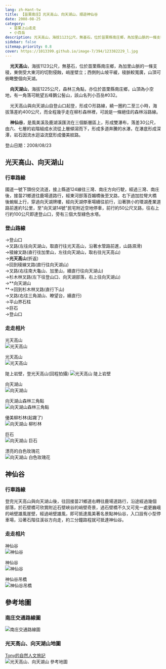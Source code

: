 ```yaml
---
lang: zh-Hant-tw
title: 【苗栗南庄】光天高山、向天湖山，順遊神仙谷
date: 2008-08-25
category: 
  - 苗栗上山走走
  - 小百岳
description: 光天高山，海拔1123公尺，無基石，位於苗栗縣南庄鄉，為加里山脈的一條支稜，東側受大東河的切割侵蝕，峭崖壁立；西側則山坡平緩，稜脈較寬廣，山頂可俯瞰整個向天湖。 向天湖山，海拔1225公尺，森林三角點，亦位於苗栗縣南庄鄉，山頂為小空地，有一角落可眺望五峰鵝公髻山，該山名列小百岳#032。
sidebar: false
sitemap.priority: 0.8
cover: https://1013399.github.io/image-7/394/123382229_l.jpg
---
```


    **光天高山**，海拔1123公尺，無基石，位於苗栗縣南庄鄉，為加里山脈的一條支稜，東側受大東河的切割侵蝕，峭崖壁立；西側則山坡平緩，稜脈較寬廣，山頂可俯瞰整個向天湖。  

    **向天湖山**，海拔1225公尺，森林三角點，亦位於苗栗縣南庄鄉，山頂為小空地，有一角落可眺望五峰鵝公髻山，該山名列小百岳#032。  

<!-- more -->

    光天高山與向天湖山自登山口起登，形成Ｏ形路線，繞一圈約二至三小時，海拔落差約400公尺，而全程幾乎走在柳杉森林裡，可說是一條絕佳的森林浴路線。  

    **神仙谷**，是風美溪及鹿湖溪匯流在三個斷層區上，形成雙瀑布，落差30公尺，由六、七層的岩階組成水流從上層傾瀉而下，形成多道奔騰的水瀑，在瀑底形成深潭，岩石因流水迴溢流竄形成優美紋路。

登山日期：2008/08/23

## 光天高山、向天湖山

### 行車路線
國道一號下頭份交流道，接上縣道124線往三灣、南庄方向行駛，經過三灣、南庄後，接苗21鄉道往鹿場道路行，經東河部落百媚橋後至叉路，右下過加拉彎大橋後蜿蜒上行，穿過向天湖牌樓，經向天湖停車場續往前行，沿著狹小的環湖產業道路前進約1公里，至"向天湖14號"民宅附近空地停車，前行約50公尺叉路，往右上行約100公尺即達登山口，旁有三個大型綠色水塔。

### 登山路線
→登山口  
→叉路(左往向天湖山，取直行往光天高山，沿著水管路前進，山路濕滑)  
→稜線叉路(直行往加里山，左往向天湖山，取右往光天高山)  
→**光天高山**(折返)  
→回到稜線叉路(直行往向天湖山)  
→叉路(右往南大龜山、加里山，續直行往向天湖山)  
→杉木林叉路(左下往登山口、向天湖部落，右上往向天湖山)  
→**向天湖山  
**→回到杉木林叉路(直行下山)  
→叉路(右往三角湖山、瞭望台，續直行)  
→平山界石柱  
→巨石  
→登山口

### 走走相片
光天高山  
![光天高山](https://1013399.github.io/image-7/394/123382120_l.jpg)

光天高山  
![光天高山](https://1013399.github.io/image-7/394/123382127_l.jpg)

陡上岩壁，登光天高山(回程拍攝)
![光天高山 陡上岩壁](https://1013399.github.io/image-7/394/123382184_l.jpg)

向天湖山  
![向天湖山](https://1013399.github.io/image-7/394/123382186_l.jpg)

向天湖山森林三角點  
![向天湖山森林三角點](https://1013399.github.io/image-7/394/123382187_l.jpg)

優美柳杉林(起霧了)  
![向天湖山 柳杉林](https://1013399.github.io/image-7/394/123382188_l.jpg)

巨石  
![向天湖山 巨石](https://1013399.github.io/image-7/394/123382225_l.jpg)

漂亮的白色玫瑰花  
![向天湖山 白色玫瑰花](https://1013399.github.io/image-7/394/123382226_l.jpg)


## 神仙谷

### 行車路線
登完光天高山與向天湖山後，往回接苗21鄉道右轉往鹿場道路行，沿途經過幾個部落，於石壁橋可欣賞附近石壁峽谷的峭壁奇景，過石壁橋不久又可見一處更巍峨的峭壁雄風崖壁，經過峭壁雄風，即可抵達風美著名景點神仙谷，入口設有小型停車場，沿著石階往溪谷方向走，約三分鐘路程就可抵達神仙谷。

### 走走相片

神仙谷  
![神仙谷](https://1013399.github.io/image-7/394/123382228_l.jpg)

神仙谷  
![神仙谷](https://1013399.github.io/image-7/394/123382229_l.jpg)

神仙谷吊橋  
![神仙谷吊橋](https://1013399.github.io/image-7/394/123382259_l.jpg)

## 參考地圖

### 南庄交通路線圖  
![南庄交通路線圖](https://1013399.github.io/image-7/394/123382347_l.jpg)

### 光天高山、向天湖山地圖
[Tony的自然人文旅記](http://www.tonyhuang39.com/tony0598/tony0598.html)  
![光天高山、向天湖山 參考地圖](https://1013399.github.io/image-7/394/123382357_l.jpg)